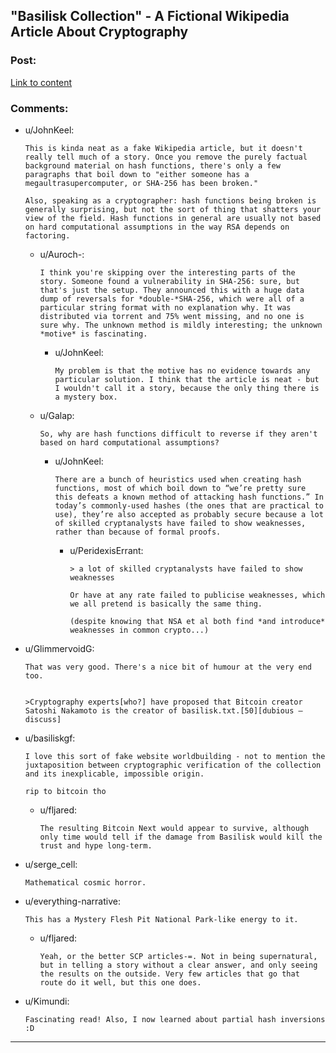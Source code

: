 ## "Basilisk Collection" - A Fictional Wikipedia Article About Cryptography

### Post:

[Link to content](https://suricrasia.online/unfiction/basilisk/)

### Comments:

- u/JohnKeel:
  ```
  This is kinda neat as a fake Wikipedia article, but it doesn't really tell much of a story. Once you remove the purely factual background material on hash functions, there's only a few paragraphs that boil down to "either someone has a megaultrasupercomputer, or SHA-256 has been broken."

  Also, speaking as a cryptographer: hash functions being broken is generally surprising, but not the sort of thing that shatters your view of the field. Hash functions in general are usually not based on hard computational assumptions in the way RSA depends on factoring.
  ```

  - u/Auroch-:
    ```
    I think you're skipping over the interesting parts of the story. Someone found a vulnerability in SHA-256: sure, but that's just the setup. They announced this with a huge data dump of reversals for *double-*SHA-256, which were all of a particular string format with no explanation why. It was distributed via torrent and 75% went missing, and no one is sure why. The unknown method is mildly interesting; the unknown *motive* is fascinating.
    ```

    - u/JohnKeel:
      ```
      My problem is that the motive has no evidence towards any particular solution. I think that the article is neat - but I wouldn't call it a story, because the only thing there is a mystery box.
      ```

  - u/Galap:
    ```
    So, why are hash functions difficult to reverse if they aren't based on hard computational assumptions?
    ```

    - u/JohnKeel:
      ```
      There are a bunch of heuristics used when creating hash functions, most of which boil down to “we’re pretty sure this defeats a known method of attacking hash functions.” In today’s commonly-used hashes (the ones that are practical to use), they’re also accepted as probably secure because a lot of skilled cryptanalysts have failed to show weaknesses, rather than because of formal proofs.
      ```

      - u/PeridexisErrant:
        ```
        > a lot of skilled cryptanalysts have failed to show weaknesses

        Or have at any rate failed to publicise weaknesses, which we all pretend is basically the same thing.

        (despite knowing that NSA et al both find *and introduce* weaknesses in common crypto...)
        ```

- u/GlimmervoidG:
  ```
  That was very good. There's a nice bit of humour at the very end too.


  >Cryptography experts[who?] have proposed that Bitcoin creator Satoshi Nakamoto is the creator of basilisk.txt.[50][dubious – discuss]
  ```

- u/basiliskgf:
  ```
  I love this sort of fake website worldbuilding - not to mention the juxtaposition between cryptographic verification of the collection and its inexplicable, impossible origin.

  rip to bitcoin tho
  ```

  - u/fljared:
    ```
    The resulting Bitcoin Next would appear to survive, although only time would tell if the damage from Basilisk would kill the trust and hype long-term.
    ```

- u/serge_cell:
  ```
  Mathematical cosmic horror.
  ```

- u/everything-narrative:
  ```
  This has a Mystery Flesh Pit National Park-like energy to it.
  ```

  - u/fljared:
    ```
    Yeah, or the better SCP articles-=. Not in being supernatural, but in telling a story without a clear answer, and only seeing the results on the outside. Very few articles that go that route do it well, but this one does.
    ```

- u/Kimundi:
  ```
  Fascinating read! Also, I now learned about partial hash inversions :D
  ```

---

